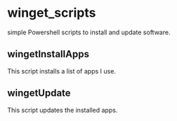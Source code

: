 # winget_scripts
simple Powershell scripts to install and update software.

## wingetInstallApps
This script installs a list of apps I use. 

## wingetUpdate
This script updates the installed apps.


